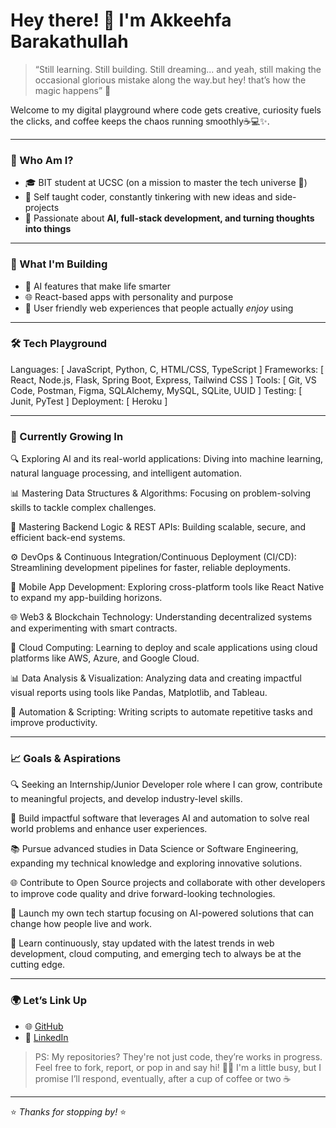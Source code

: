 # Hey there! 👋 I'm Akkeehfa Barakathullah

> “Still learning. Still building. Still dreaming... and yeah, still making the occasional glorious mistake along the way.but hey! that’s how the magic happens” 💫

Welcome to my digital playground where code gets creative, curiosity fuels the clicks, and coffee keeps the chaos running smoothly☕💻✨.

---

### 🧠 Who Am I?

- 🎓 BIT student at UCSC (on a mission to master the tech universe 🚀)
- 🔧 Self taught coder, constantly tinkering with new ideas and side-projects
- 🖤 Passionate about **AI, full-stack development, and turning thoughts into things**

---

### 💼 What I'm Building

- 🧠 AI features that make life smarter
- 🌐 React-based apps with personality and purpose
- 📱 User friendly web experiences that people actually *enjoy* using

---

### 🛠️ Tech Playground

Languages:    [ JavaScript, Python, C, HTML/CSS, TypeScript ]
Frameworks:   [ React, Node.js, Flask, Spring Boot, Express, Tailwind CSS ]
Tools:        [ Git, VS Code, Postman, Figma, SQLAlchemy, MySQL, SQLite, UUID ]
Testing:      [ Junit, PyTest ]
Deployment:   [ Heroku ]

---

### 🌱 Currently Growing In

🔍 Exploring AI and its real-world applications: Diving into machine learning, natural language processing, and intelligent automation.

📊 Mastering Data Structures & Algorithms: Focusing on problem-solving skills to tackle complex challenges.

🧩 Mastering Backend Logic & REST APIs: Building scalable, secure, and efficient back-end systems.

⚙️ DevOps & Continuous Integration/Continuous Deployment (CI/CD): Streamlining development pipelines for faster, reliable deployments.

📱 Mobile App Development: Exploring cross-platform tools like React Native to expand my app-building horizons.

🌐 Web3 & Blockchain Technology: Understanding decentralized systems and experimenting with smart contracts.

🧠 Cloud Computing: Learning to deploy and scale applications using cloud platforms like AWS, Azure, and Google Cloud.

📊 Data Analysis & Visualization: Analyzing data and creating impactful visual reports using tools like Pandas, Matplotlib, and Tableau.

🤖 Automation & Scripting: Writing scripts to automate repetitive tasks and improve productivity.

---

### 📈 Goals & Aspirations

🔍 Seeking an Internship/Junior Developer role where I can grow, contribute to meaningful projects, and develop industry-level skills.

🤖 Build impactful software that leverages AI and automation to solve real world problems and enhance user experiences.

📚 Pursue advanced studies in Data Science or Software Engineering, expanding my technical knowledge and exploring innovative solutions.

🌐 Contribute to Open Source projects and collaborate with other developers to improve code quality and drive forward-looking technologies.

🚀 Launch my own tech startup focusing on AI-powered solutions that can change how people live and work.

🧠 Learn continuously, stay updated with the latest trends in web development, cloud computing, and emerging tech to always be at the cutting edge.


---

### 🌍 Let’s Link Up

- 🌐 [GitHub](https://github.com/akkeehfabarakathullah)
- 🔗 [LinkedIn](https://www.linkedin.com/in/akkeehfa-barakathullah-308b112b1) 

> PS: My repositories? They're not just code, they’re works in progress. Feel free to fork, report, or pop in and say hi! 👋😄 I'm a little busy, but I promise I’ll respond, eventually, after a cup of coffee or two ☕

---
⭐ *Thanks for stopping by!* ⭐
<!---
akkeehfabarakathullah/akkeehfabarakathullah is a ✨ special ✨ repository because its `README.md` (this file) appears on your GitHub profile.
You can click the Preview link to take a look at your changes.
--->
